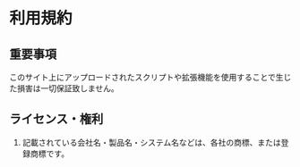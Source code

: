 # 利用規約

## 重要事項

このサイト上にアップロードされたスクリプトや拡張機能を使用することで生じた損害は一切保証致しません。

## ライセンス・権利

1. 記載されている会社名・製品名・システム名などは、各社の商標、または登録商標です。
